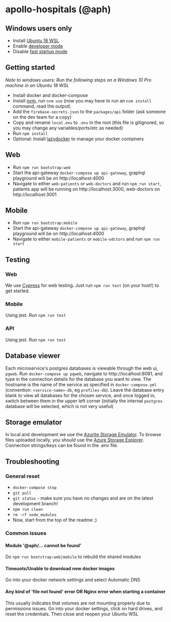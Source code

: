 # apollo-hospitals (@aph)

## Windows users only

- Install [Ubuntu 18 WSL](https://www.microsoft.com/en-us/p/ubuntu-1804-lts/9n9tngvndl3q)
- Enable [developer mode](https://docs.microsoft.com/en-us/windows/uwp/get-started/enable-your-device-for-development)
- Disable [fast startup mode](https://www.windowscentral.com/how-disable-windows-10-fast-startup)

## Getting started

_Note to windows users: Run the following steps on a Windows 10 Pro machine in an Ubuntu 18 WSL_

- Install docker and docker-compose
- Install [nvm](https://nvm.sh), run `nvm use` (now you may have to run an `nvm install` command, read the output)
- Add the `firebase-secrets.json` to the `packages/api` folder (ask someone on the dev team for a copy)
- Copy and rename `local.env` to `.env` in the root (this file is gitignored, so you may change any variables/ports/etc as needed)
- Run `npm install`
- Optional: Install [lazydocker](https://github.com/jesseduffield/lazydocker/) to manage your docker containers

## Web

- Run `npm run bootstrap:web`
- Start the api-gateway `docker-compose up api-gateway`, graphql playground will be on http://localhost:4000
- Navigate to either `web-patients` or `web-doctors` and run `npm run start`, patients app will be running on http://localhost:3000, web-doctors on http://localhost:3001

## Mobile

- Run `npm run bootstrap:mobile`
- Start the api-gateway `docker-compose up api-gateway`, graphql playground will be on http://localhost:4000
- Navigate to either `mobile-patients` or `mobile-odctors` and run `npm run start`

## Testing

### Web

We use [Cypress](cypress.io) for web testing. Just run `npm run test` (on your host!) to get started.

### Mobile

Using jest. Run `npm run test`

### API

Using jest. Run `npm run test`

## Database viewer

Each microservice's postgres databases is viewable through the web ui, `pgweb`. Run `docker-compose up pgweb`, navigate to http://localhost:8081, and type in the connection details for the database you want to view. The hostname is the name of the service as specified in `docker-compose.yml` (convention: `<service-name>-db`, eg `profiles-db`). Leave the database entry blank to view all databases for the chosen service, and once logged in, switch between them in the upper left corner (initially the internal `postgres` database will be selected, which is not very useful)

## Storage emulator

In local and development we use the [Azurite Storage Emulator](https://github.com/Azure/Azurite). To browse files uploaded locally, you should use the [Azure Storage Explorer](https://azure.microsoft.com/en-in/features/storage-explorer). Connection strings/keys can be found in the .env file.

## Troubleshooting

### General reset

- `docker-compose stop`
- `git pull`
- `git status` - make sure you have no changes and are on the latest development branch!
- `npm run clean`
- `rm -rf node_modules`
- Now, start from the top of the readme ;)

### Common issues

#### Module '@aph/... cannot be found'

Do `npm run bootstrap:web|mobile` to rebuild the shared modules

#### Timeuots/Unable to download new docker images

Go into your docker network settings and select Automatic DNS

#### Any kind of 'file not found' error OR Nginx error when starting a container

This usually indicates that volumes are not mounting properly due to permissions issues.
Go into your docker settings, click on hard drives, and reset the credentials.
Then close and reopen your Ubuntu WSL
